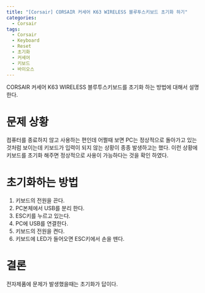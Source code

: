 ```yaml
---
title: "[Corsair] CORSAIR 커세어 K63 WIRELESS 블루투스키보드 초기화 하기"
categories:
  - Corsair
tags:
  - Corsair
  - Keyboard
  - Reset
  - 초기화
  - 커세어
  - 키보드
  - 바이오스
---
```


CORSAIR 커세어 K63 WIRELESS 블루투스키보드를 초기화 하는 방법에 대해서 설명한다.

# 문제 상황

컴퓨터를 종료하지 않고 사용하는 편인데 어쩔때 보면 PC는 정상적으로 돌아가고 있는것처럼 보이는데 키보드가 입력이 되지 않는 상황이 종종 발생하고는 했다. 이런 상황에 키보드를 초기화 해주면 정상적으로 사용이 가능하다는 것을 확인 하였다.

# 초기화하는 방법

1. 키보드의 전원을 끈다.
1. PC본체에서 USB를 분리 한다.
1. ESC키를 누르고 있는다.
1. PC에 USB를 연결한다.
1. 키보드의 전원을 켠다.
1. 키보드에 LED가 들어오면 ESC키에서 손을 뗀다.

# 결론

전자제품에 문제가 발생했을때는 초기화가 답이다.